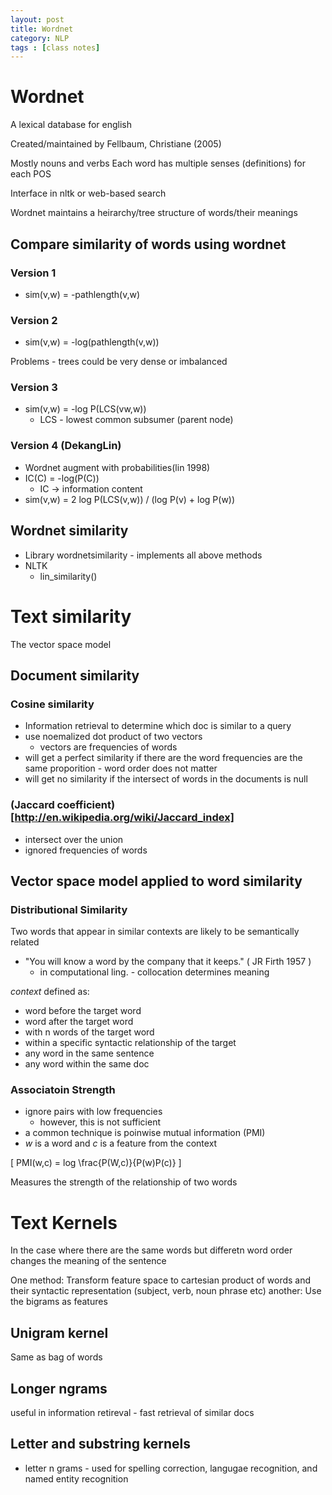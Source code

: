 ```yaml
---
layout: post
title: Wordnet
category: NLP
tags : [class notes]
---
```


# Wordnet
A lexical database for english

Created/maintained by Fellbaum, Christiane (2005)

Mostly nouns and verbs
Each word has multiple senses (definitions) for each POS

Interface in nltk or web-based search

Wordnet maintains a  heirarchy/tree structure of words/their meanings

## Compare similarity of words using wordnet

### Version 1
* sim(v,w) = -pathlength(v,w)

### Version 2
* sim(v,w) = -log(pathlength(v,w))

Problems - trees could be very dense or imbalanced

### Version 3
* sim(v,w) = -log P(LCS(vw,w))
	* LCS - lowest common subsumer (parent node)

### Version 4 (DekangLin)
* Wordnet augment with probabilities(lin 1998)
* IC(C) = -log(P(C))
	* IC -> information content
* sim(v,w) = 2 log P(LCS(v,w)) / (log P(v) + log P(w))

## Wordnet similarity
* Library wordnetsimilarity - implements all above methods
* NLTK
	* lin_similarity()

# Text similarity
The vector space model

## Document similarity
### Cosine similarity
* Information retrieval to determine which doc is similar to a query
* use noemalized dot product of two vectors
	* vectors are frequencies of words
* will get a perfect similarity if there are the word frequencies are the same proporition - word order does not matter
* will get no similarity if the intersect of words in the documents is null

### (Jaccard coefficient)[http://en.wikipedia.org/wiki/Jaccard_index]
* intersect over the union
* ignored frequencies of words

## Vector space model applied to word similarity
### Distributional Similarity
Two words that appear in similar contexts are likely to be semantically related
* "You will know a word by the company that it keeps." ( JR Firth 1957 )
	* in computational ling. - collocation determines meaning

_context_ defined as:
* word before the target word
* word after the target word
* with n words of the target word
* within a specific syntactic relationship of the target
* any word in the same sentence
* any word within the same doc

### Associatoin Strength
* ignore pairs with low frequencies
	* however, this is not sufficient
* a common technique is poinwise mutual information (PMI)
* $w$ is a word and $c$ is a feature from the context

\[ PMI(w,c) = log \frac{P(W,c)}{P(w)P(c)} \]

Measures the strength of the relationship of two words


# Text Kernels
In the case where there are the same words but differetn word order changes the meaning of the sentence

One method: Transform feature space to cartesian product of words and their syntactic representation (subject, verb, noun phrase etc)
another: Use the bigrams as features

## Unigram kernel
Same as bag of words

## Longer ngrams
useful in information retireval - fast retrieval of similar docs

## Letter and substring kernels
* letter n grams - used for spelling correction, langugae recognition, and named entity recognition






